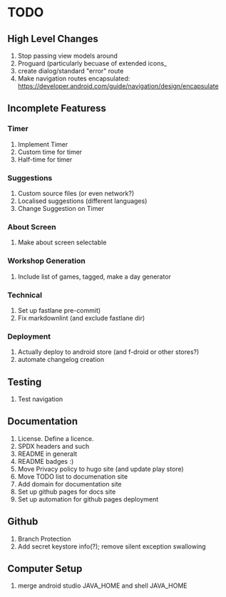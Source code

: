 # TODO

## High Level Changes

1. Stop passing view models around
1. Proguard (particularly becuase of extended icons_
1. create dialog/standard "error" route
1. Make navigation routes encapsulated: https://developer.android.com/guide/navigation/design/encapsulate

## Incomplete Featuress

### Timer

1. Implement Timer
1. Custom time for timer
1. Half-time for timer

### Suggestions

1. Custom source files (or even network?)
1. Localised suggestions (different languages)
1. Change Suggestion on Timer

### About Screen

1. Make about screen selectable

### Workshop Generation

1. Include list of games, tagged, make a day generator

### Technical

1. Set up fastlane pre-commit)
1. Fix markdownlint (and exclude fastlane dir)

### Deployment

1. Actually deploy to android store (and f-droid or other stores?)
1. automate changelog creation

## Testing

1. Test navigation

## Documentation

1. License. Define a licence.
1. SPDX headers and such
1. README in generalt
1. README badges :)
1. Move Privacy policy to hugo site (and update play store)
1. Move TODO list to documenation site
1. Add domain for documentation site
1. Set up github pages for docs site
1. Set up automation for github pages deployment

## Github

1. Branch Protection
1. Add secret keystore info(?); remove silent exception swallowing

## Computer Setup

1. merge android studio JAVA_HOME and shell JAVA_HOME
